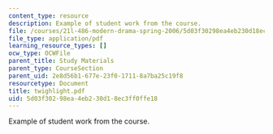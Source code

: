 ```yaml
---
content_type: resource
description: Example of student work from the course.
file: /courses/21l-486-modern-drama-spring-2006/5d03f30298ea4eb230d18ec3ff0ffe18_twighlight.pdf
file_type: application/pdf
learning_resource_types: []
ocw_type: OCWFile
parent_title: Study Materials
parent_type: CourseSection
parent_uid: 2e8d56b1-677e-23f0-1711-8a7ba25c19f8
resourcetype: Document
title: twighlight.pdf
uid: 5d03f302-98ea-4eb2-30d1-8ec3ff0ffe18
---
```

Example of student work from the course.

